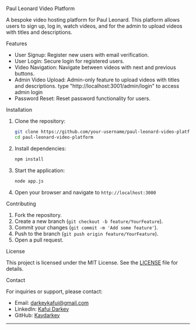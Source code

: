  Paul Leonard Video Platform

A bespoke video hosting platform for Paul Leonard. This platform allows users to sign up, log in, watch videos, and for the admin to upload videos with titles and descriptions.

Features

- User Signup: Register new users with email verification.
- User Login: Secure login for registered users.
- Video Navigation: Navigate between videos with next and previous buttons.
- Admin Video Upload: Admin-only feature to upload videos with titles and descriptions.
type "http://localhost:3001/admin/login" to access admin login
- Password Reset: Reset password functionality for users.

Installation

1. Clone the repository:
   ```bash
   git clone https://github.com/your-username/paul-leonard-video-platform.git
   cd paul-leonard-video-platform
   ```

2. Install dependencies:
   ```bash
   npm install
   ```

3. Start the application:
   ```bash
   node app.js
   ```

4. Open your browser and navigate to `http://localhost:3000`

Contributing

1. Fork the repository.
2. Create a new branch (`git checkout -b feature/YourFeature`).
3. Commit your changes (`git commit -m 'Add some feature'`).
4. Push to the branch (`git push origin feature/YourFeature`).
5. Open a pull request.

 License

This project is licensed under the MIT License. See the [LICENSE](LICENSE) file for details.

Contact

For inquiries or support, please contact:
- Email: darkeykafui@gmail.com
- LinkedIn: [Kafui Darkey](https://www.linkedin.com/in/kafui-darkey-8346a9223/)
- GitHub: [Kaydarkey](https://github.com/Kaydarkey)

---

